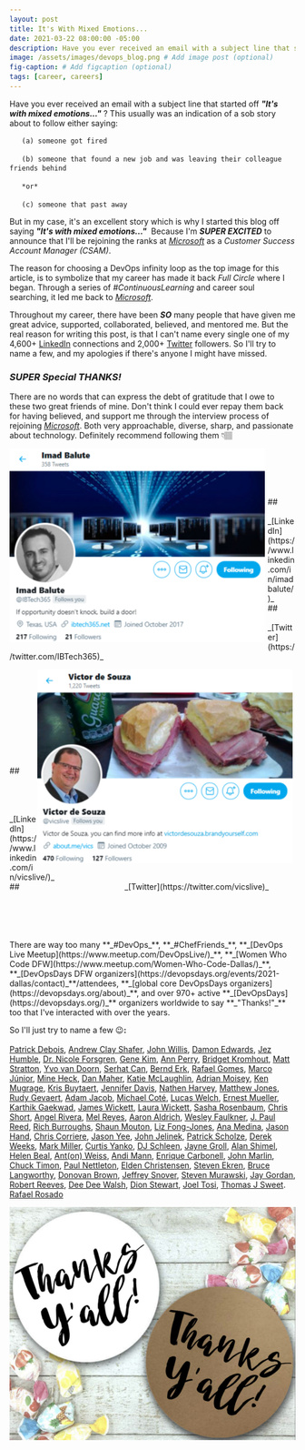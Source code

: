 ```yaml
---
layout: post
title: It's With Mixed Emotions...
date: 2021-03-22 08:00:00 -05:00
description: Have you ever received an email with a subject line that started off “It’s with mixed emotions…“ ? This usually was an indication of a sob story about to follow either saying... # Add post description (optional)
image: /assets/images/devops_blog.png # Add image post (optional)
fig-caption: # Add figcaption (optional)
tags: [career, careers]
---
```


Have you ever received an email with a subject line that started off **_"It's with mixed emotions..."_** ? This usually was an indication of a sob story about to follow either saying:

       (a) someone got fired

       (b) someone that found a new job and was leaving their colleague friends behind
       
       *or* 
       
       (c) someone that past away

But in my case, it's an excellent story which is why I started this blog off saying **_"It's with mixed emotions..."_**&nbsp;&nbsp;Because I'm **_SUPER EXCITED_** to announce that I'll be rejoining the ranks at <i>[Microsoft](https://www.microsoft.com/en-us/)</i> as a <i>Customer Success Account Manager (CSAM)</i>. 

The reason for choosing a DevOps infinity loop as the top image for this article, is to symbolize that my career has made it back <i>Full Circle</i> where I began. Through a series of _#ContinuousLearning_ and career soul searching, it led me back to <i>[Microsoft](https://www.microsoft.com/en-us/)</i>.

Throughout my career, there have been **_SO_** many people that have given me great advice, supported, collaborated, believed, and mentored me. But the real reason for writing this post, is that I can't name every single one of my 4,600+ [LinkedIn](https://www.linkedin.com/in/mikerostx/) connections and 2,000+ [Twitter](https://twitter.com/MikeRosTX) followers. So I'll try to name a few, and my apologies if there's anyone I might have missed.

### **_SUPER Special THANKS!_**
There are no words that can express the debt of gratitude that I owe to these two great friends of mine. Don't think I could ever repay them back for having believed, and support me through the interview process of rejoining _[Microsoft](https://www.microsoft.com/en-us/)_. Both very approachable, diverse, sharp, and passionate about technology. Definitely recommend following them 👇🏽

<p><img style="float: left; max-width: 450px; padding: 0px 5px 5px 0px" src="/assets/images/ibalute.png"></p>
<br>
<br><br><br><br>
## &nbsp;&nbsp;&nbsp;&nbsp;&nbsp;&nbsp;&nbsp; _[LinkedIn](https://www.linkedin.com/in/imadbalute/)_
<br>
## &nbsp;&nbsp;&nbsp;&nbsp;&nbsp;&nbsp;&nbsp; _[Twitter](https://twitter.com/IBTech365)_

<p><img style="float: right; max-width: 450px; padding: 0px 5px 5px 0px" src="/assets/images/vics.png"></p>
<br>
<br><br><br><br><br><br><br><br><br>
## &nbsp;&nbsp;&nbsp;&nbsp;&nbsp;&nbsp;&nbsp;&nbsp;&nbsp;&nbsp;&nbsp;&nbsp;&nbsp;&nbsp;&nbsp;&nbsp;&nbsp;&nbsp;&nbsp;&nbsp;&nbsp;&nbsp;&nbsp;&nbsp;&nbsp;&nbsp;&nbsp;&nbsp;&nbsp;&nbsp;&nbsp;&nbsp;&nbsp;&nbsp;&nbsp;&nbsp;&nbsp;&nbsp;&nbsp;&nbsp;&nbsp;&nbsp;&nbsp;&nbsp; _[LinkedIn](https://www.linkedin.com/in/vicslive/)_ 
<br>
## &nbsp;&nbsp;&nbsp;&nbsp;&nbsp;&nbsp;&nbsp;&nbsp;&nbsp;&nbsp;&nbsp;&nbsp;&nbsp;&nbsp;&nbsp;&nbsp;&nbsp;&nbsp;&nbsp;&nbsp;&nbsp;&nbsp;&nbsp;&nbsp;&nbsp;&nbsp;&nbsp;&nbsp;&nbsp;&nbsp;&nbsp;&nbsp;&nbsp;&nbsp;&nbsp;&nbsp;&nbsp;&nbsp;&nbsp;&nbsp;&nbsp;&nbsp;&nbsp;&nbsp;&nbsp; _[Twitter](https://twitter.com/vicslive)_
<br><br><br><br>
<br><br>
There are way too many **_#DevOps_**, **_#ChefFriends_**, **_[DevOps Live Meetup](https://www.meetup.com/DevOpsLive/)_**, **_[Women Who Code DFW](https://www.meetup.com/Women-Who-Code-Dallas/)_**, **_[DevOpsDays DFW organizers](https://devopsdays.org/events/2021-dallas/contact)_**/attendees, **_[global core DevOpsDays organizers](https://devopsdays.org/about)_**, and over 970+ active **_[DevOpsDays](https://devopsdays.org/)_** organizers worldwide to say **_"Thanks!"_** too that I've interacted with over the years. 

So I'll just try to name a few 😉**:** <br><br>
[Patrick Debois](https://twitter.com/patrickdebois), [Andrew Clay Shafer](https://twitter.com/littleidea), [John Willis](https://twitter.com/botchagalupe), [Damon Edwards](https://twitter.com/damonedwards), [Jez Humble](https://twitter.com/jezhumble), [Dr. Nicole Forsgren](https://twitter.com/nicolefv), [Gene Kim](https://twitter.com/RealGeneKim), [Ann Perry](https://twitter.com/apitrevolution), [Bridget Kromhout](https://twitter.com/bridgetkromhout), [Matt Stratton](https://twitter.com/mattstratton), [Yvo van Doorn](https://twitter.com/yvov), [Serhat Can](https://twitter.com/srhtcn), [Bernd Erk](https://twitter.com/gethash), [Rafael Gomes](https://twitter.com/gomex), [Marco Júnior](https://twitter.com/somatorio), [Mine Heck](https://twitter.com/Mine_Heck), [Dan Maher](https://twitter.com/phrawzty), [Katie McLaughlin](https://twitter.com/glasnt), [Adrian Moisey](https://twitter.com/adrianmoisey), [Ken Mugrage](https://twitter.com/kmugrage), [Kris Buytaert](https://twitter.com/KrisBuytaert), [Jennifer Davis](https://twitter.com/sigje), [Nathen Harvey](https://twitter.com/nathenharvey), [Matthew Jones](https://twitter.com/geekle), [Rudy Gevaert](https://twitter.com/rgevaert), [Adam Jacob](https://twitter.com/adamhjk), [Michael Coté](https://twitter.com/cote), [Lucas Welch](https://twitter.com/mrlucaswelch), [Ernest Mueller](https://twitter.com/ernestmueller), [Karthik Gaekwad](https://twitter.com/iteration1), [James Wickett](https://twitter.com/wickett), [Laura Wickett](https://twitter.com/conference_ops), [Sasha Rosenbaum](https://twitter.com/DivineOps), [Chris Short](https://twitter.com/ChrisShort), [Angel Rivera](https://twitter.com/punkdata), [Mel Reyes](https://twitter.com/mrtech), [Aaron Aldrich](https://twitter.com/crayzeigh), [Wesley Faulkner](https://twitter.com/wesley83), [J. Paul Reed](https://twitter.com/jpaulreed), [Rich Burroughs](https://twitter.com/richburroughs), [Shaun Mouton](https://twitter.com/sdmouton), [Liz Fong-Jones](https://twitter.com/lizthegrey), [Ana Medina](https://twitter.com/Ana_M_Medina), [Jason Hand](https://twitter.com/jasonhand), [Chris Corriere](https://twitter.com/cacorriere), [Jason Yee](https://twitter.com/gitbisect), [John Jelinek](https://twitter.com/johnjelinek), [Patrick Scholze](https://www.linkedin.com/in/patrick-scholze-a550182b/), [Derek Weeks](https://twitter.com/weekstweets), [Mark Miller](https://twitter.com/EUSP), [Curtis Yanko](https://twitter.com/onCommit), [DJ Schleen](https://twitter.com/djschleen), [Jayne Groll](https://twitter.com/JayneGroll), [Alan Shimel](https://twitter.com/ashimmy), [Helen Beal](https://twitter.com/BealHelen), [Ant(on) Weiss](https://twitter.com/antweiss), [Andi Mann](https://twitter.com/AndiMann), [Enrique Carbonell](https://twitter.com/kikicarbonell), [John Marlin](https://twitter.com/JohnMarlin_MSFT), [Chuck Timon](https://twitter.com/CHAZMO24), [Paul Nettleton](https://www.linkedin.com/in/paul-nettleton-7a2b3976/), [Elden Christensen](https://twitter.com/EldenCluster), [Steven Ekren](https://twitter.com/EkrenSteven), [Bruce Langworthy](https://twitter.com/BruceLangworthy), [Donovan Brown](https://twitter.com/DonovanBrown), [Jeffrey Snover](https://twitter.com/jsnover), [Steven Murawski](https://twitter.com/StevenMurawski), [Jay Gordan](https://twitter.com/jaydestro), [Robert Reeves](https://twitter.com/robertreeves), [Dee Dee Walsh](https://twitter.com/ddskier), [Dion Stewart](https://twitter.com/DionAngelo), [Joel Tosi](https://twitter.com/joeltosi), [Thomas J Sweet](https://twitter.com/ThomasJSweet). [Rafael Rosado](https://twitter.com/RafaelRosadoTx)
<br>
<p align="center">
    <img width="516" height="410" src="/assets/images/thanks-yall.png">
</p>
<br>
